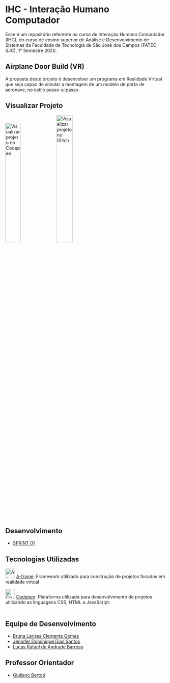 # IHC - Interação Humano Computador
Esse é um repositório referente ao curso de Interação Humano Computador (IHC), do curso de ensino superior de Análise e Desenvolvimento de Sistemas da Faculdade de Tecnologia de São José dos Campos (FATEC - SJC), 1° Semestre 2020.

## Airplane Door Build (VR)
A proposta deste projeto é desenvolver um programa em Realidade Virtual que seja capaz de simular a montagem de um modelo de porta de aeronave, no estilo passo-a-passo.

**Visualizar Projeto**
-------------------------------------------------------------------------
<table>
<tc>
<a href="https://codepen.io/py_zza/pen/MWaqQeK?editors=1010"><img src="https://github.com/JenniferDominique/Interacao-Humano-Computador-AR-VR/blob/master/Imagens/botao_codepen.png" width="31%;" title="Visualizar projeto no Codepen"></a>
</tc>
<tc>
<a href="https://glitch.com/edit/?utm_content=project_airplane-build-latecoere&utm_source=view_source&utm_medium=button&utm_campaign=glitchButton#!/airplane-build-latecoere"><img src="https://github.com/JenniferDominique/Interacao-Humano-Computador-AR-VR/blob/master/Imagens/botao_glitch.png" width="32%;" title="Visualizar projeto no Glitch"></a>
</tc>
</table>

**Desenvolvimento**
-------------------------------------------------------------------------
* [SPRINT 01](https://github.com/JenniferDominique/Interacao-Humano-Computador-AR-VR/tree/master/Sprint%2001)


**Tecnologias Utilizadas**
--------------------------------------------------------------------------
<img src="https://github.com/JenniferDominique/Interacao-Humano-Computador-AR-VR/blob/master/Imagens/A-frame.png" width="30px;" title="A-frame logo">    [A-frame](https://aframe.io):
Framework utilizado para construção de projetos focados em realidade virtual


<img src="https://github.com/JenniferDominique/Interacao-Humano-Computador-AR-VR/blob/master/Imagens/Codepen.png" width="30px;" title="Codepen logo">    [Codepen](https://codepen.io):
Plataforma utilizada para desenvolvimento de projetos utilizando as linguagens CSS, HTML e JavaScript.
<br><br>


**Equipe de Desenvolvimento**
--------------------------------------------------------------------------
* [Bruna Larissa Clemente Gomes](https://github.com/littlebru)
* [Jennifer Dominique Dias Santos](https://github.com/JenniferDominique)
* [Lucas Rafael de Andrade Barroso](https://github.com/lukaszrafaelb)


**Professor Orientador**
--------------------------------------------------------------------------
* [Giuliano Bertoti](https://github.com/giulianobertoti)
